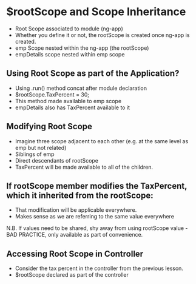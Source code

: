 # $rootScope and Scope Inheritance
  * Root Scope associated to module (ng-app)
  * Whether you define it or not, the rootScope is created once ng-app is created.
  * emp Scope nested within the ng-app (the rootScope)
  * empDetails scope nested within emp scope

## Using Root Scope as part of the Application?
  * Using .run() method concat after module declaration 
  * $rootScope.TaxPercent = 30;
  * This method made available to emp scope
  * empDetails also has TaxPercent available to it

## Modifying Root Scope
  * Imagine three scope adjacent to each other (e.g. at the same level as emp but not related)
  * Siblings of emp
  * Direct descendants of rootScope
  * TaxPercent will be made available to all of the children.

## If rootScope member modifies the TaxPercent, which it inherited from the rootScope:
  * That modification will be applicable everywhere.
  * Makes sense as we are referring to the same value everywhere

N.B. If values need to be shared, shy away from using rootScope value - BAD PRACTICE, only available as part of convenience.

## Accessing Root Scope in Controller

  * Consider the tax percent in the controller from the previous lesson.
  * $rootScope declared as part of the controller
